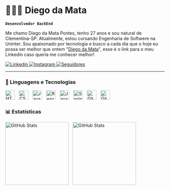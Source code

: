 # 👩🏻‍💻 Diego da Mata

**`Desenvolvedor BackEnd`**

Me chamo Diego da Mata Pontes, tenho 27 anos e sou natural de Clementina-SP. Atualmente, estou cursando Engenharia de Softwere na Uninter. Sou apaixonado por tecnologia e busco a cada dia que o hoje eu possa ser melhor que ontem  "[Diego da Mata](www.linkedin.com/in/diego-da-mata-pontes-025097288)", esse é o link para o meu Linkedin caso queria me conhecer melhor!

<p align="left">
    <a href="https://www.linkedin.com/in/diego-da-mata-pontes-025097288" >
        <img 
            alt="Linkedin" 
            title="Conecte-se comigo no Linkedin" 
            src="https://custom-icon-badges.demolab.com/badge/LinkedIn-0077B5?logo=linkedin&logoColor=white&style=for-the-badge"
        />
    <a href="https://www.instagram.com/diegop_06?igsh=MTZrdDJidHNpZHMxbg==" target="_blank">
        <img 
            alt="Instagram"
            title="Me segue no Instagram"
            src="https://custom-icon-badges.demolab.com/badge/Instagram-E4405F?logo=instagram&logoColor=white&style=for-the-badge" 
        >
    <a href="https://github.com/Diegodamata?tab=followers">
        <img 
            alt="Seguidores" 
            title="Me sigue no GitHub" 
            src="https://custom-icon-badges.demolab.com/github/followers/Diegodamata?color=236ad3&labelColor=1155ba&style=for-the-badge&logo=github&label=Seguidores&logoColor=white"
        />
    </a>
</p>

---

### 🤖 Linguagens e Tecnologias

<img 
    align="left" 
    alt="HTML"
    title="HTML" 
    width="30px" 
    style="padding-right: 10px;" 
    src="https://cdn.jsdelivr.net/gh/devicons/devicon@latest/icons/html5/html5-original.svg" 
/>
<img 
    align="left" 
    alt="CSS" 
    title="CSS"
    width="30px" 
    style="padding-right: 10px;" 
    src="https://cdn.jsdelivr.net/gh/devicons/devicon@latest/icons/css3/css3-original.svg" 
/>
<img 
    align="left" 
    alt="JavaScript" 
    title="JavaScript"
    width="30px" 
    style="padding-right: 10px;" 
    src="https://cdn.jsdelivr.net/gh/devicons/devicon@latest/icons/javascript/javascript-original.svg" 
/>
<img 
    align="left" 
    alt="React"
    title="React" 
    width="30px" 
    style="padding-right: 10px;" 
    src="https://cdn.jsdelivr.net/gh/devicons/devicon@latest/icons/react/react-original.svg" 
/>
<img 
    align="left" 
    alt="Java" 
    width="30px" 
    style="padding-right:10px;" 
    src="https://cdn.jsdelivr.net/gh/devicons/devicon/icons/java/java-original.svg"
/>
<img 
    align="left" 
    alt="Spring" 
    width="30px" 
    style="padding-right:10px;" 
    src="https://cdn.jsdelivr.net/gh/devicons/devicon/icons/spring/spring-original.svg" 
/>
<img 
    align="left" 
    alt="Git" 
    title="Git"
    width="30px" 
    style="padding-right: 10px;" 
    src="https://cdn.jsdelivr.net/gh/devicons/devicon@latest/icons/git/git-original.svg" 
/>
<img align="left" alt="GitHub" width="30px" style="padding-right:10px;" src="https://cdn.jsdelivr.net/gh/devicons/devicon/icons/github/github-original.svg" />

<br/>
<br/>

### 📊 Estatísticas

<p>
  <img 
    align="left" 
    alt="GitHub Stats" 
    height="200" 
    style="padding-right: 10px;" 
    src="https://github-readme-stats.vercel.app/api?username=Diegodamata&show_icons=true&theme=tokyonight&include_all_commits=true&locale=pt-br" 
  />

<img 
      align="left" 
      alt="GitHub Stats" 
      height="200" 
      src="https://github-readme-stats.vercel.app/api/top-langs/?username=Diegodamata&theme=tokyonight&layout=compact&custom_title=Tecnologias&langs_count=9" 
  />
</p>

